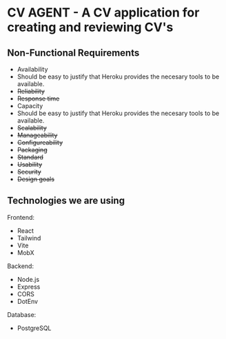 # CV AGENT - A CV application for creating and reviewing CV's

## Non-Functional Requirements
- Availability
 - Should be easy to justify that Heroku provides the necesary tools to be available. 
- ~~Reliability~~
- ~~Response time~~
- Capacity
 - Should be easy to justify that Heroku provides the necesary tools to be available. 
- ~~Scalability~~
- ~~Manageability~~
- ~~Configureability~~
- ~~Packaging~~
- ~~Standard~~
- ~~Usability~~
- ~~Security~~
- ~~Design goals~~

## Technologies we are using

Frontend:
- React
- Tailwind
- Vite
- MobX

Backend:
- Node.js
- Express
- CORS
- DotEnv

Database:
- PostgreSQL
